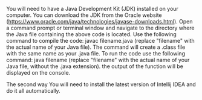 You will need to have a Java Development Kit (JDK) installed on your computer. You can download the JDK from the Oracle website (https://www.oracle.com/java/technologies/javase-downloads.html).
Open a command prompt or terminal window and navigate to the directory where the Java file containing the above code is located.
Use the following command to compile the code: javac filename.java (replace "filename" with the actual name of your Java file).
The command will create a .class file with the same name as your .java file.
To run the code use the following command: java filename (replace "filename" with the actual name of your Java file, without the .java extension).
the output of the function will be displayed on the console.

The second way
You will need to install the latest version of Intellij IDEA and do it all automatically.
